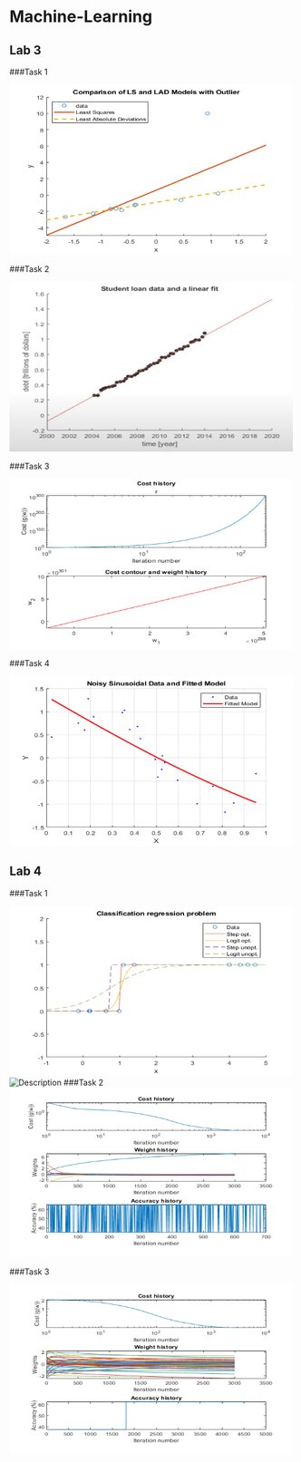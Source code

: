 # Machine-Learning


## Lab 3

###Task 1

<img src="Lab_3/Lab_3_1.png" alt="Description" width="500" height="300"> 

###Task 2

<img src="Lab_3/Lab3_2.png" alt="Description" width="500" height="300"> 

###Task 3

<img src="Lab_3/Lab_3_3.png" alt="Description" width="500" height="300"> 

###Task 4

<img src="Lab_3/Lab_3_4.png" alt="Description" width="500" height="300"> 

## Lab 4

###Task 1

<img src="Lab_4/Lab_4_1_1.png" alt="Description" width="500" height="300"> 
<img src="Lab_4/Lab4__1_2.png" alt="Description" width="500" height="300"> 
###Task 2

<img src="Lab_4/Lab_4_2.png" alt="Description" width="500" height="300"> 

###Task 3

<img src="Lab_4/Lab_4_3.png" alt="Description" width="500" height="300"> 


